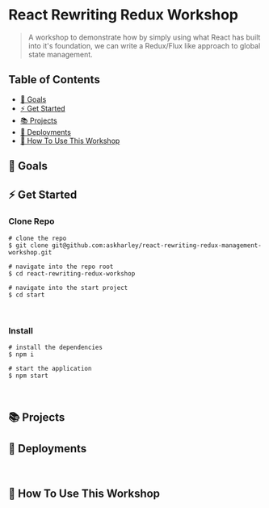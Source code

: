 # React Rewriting Redux Workshop

> A workshop to demonstrate how by simply using what React has built into it's foundation, we can write a Redux/Flux like approach to global state management.

## Table of Contents
* [🎯 Goals](#goals)
* [⚡ Get Started](#get-started)
* [📚 Projects](#projects)
* [🤖 Deployments](#deployments)
* [🚀 How To Use This Workshop](#how-to-use-this-workshop)
​
## 🎯 Goals


## ⚡ Get Started

### Clone Repo
```
# clone the repo
$ git clone git@github.com:askharley/react-rewriting-redux-management-workshop.git
​
# navigate into the repo root
$ cd react-rewriting-redux-workshop
​
# navigate into the start project
$ cd start
```
​
### Install
```
# install the dependencies
$ npm i
​
# start the application
$ npm start
```
​
## 📚 Projects


## 🤖 Deployments

​
## 🚀 How To Use This Workshop
